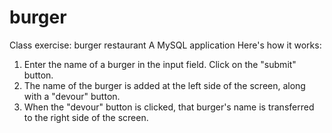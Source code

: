 # burger
Class exercise: burger restaurant
A MySQL application
Here's how it works:   
1. Enter the name of a burger in the input field. Click on the "submit" button.  
2. The name of the burger is added at the left side of the screen, along with a "devour" button.  
3. When the "devour" button is clicked, that burger's name is transferred to the right side of the screen.  

